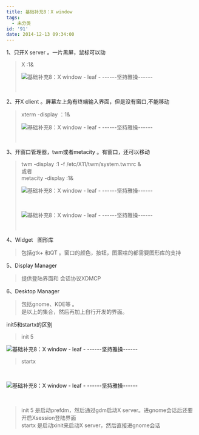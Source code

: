 ```yaml
---
title: 基础补充8：X window
tags:
  - 未分类
id: '91'
date: 2014-12-13 09:34:00
---
```


1、只开X server 。一片黑屏，鼠标可以动  

> X :1&  
> 
> ![基础补充8：X window - leaf - ------坚持雅操------](http://img1.ph.126.net/DewYm4SOrcTGz8A4WqtyCA==/6619130367956356525.jpg "基础补充8：X window - leaf - ------坚持雅操------")
> 
>    

2、开X client 。屏幕左上角有终端输入界面，但是没有窗口,不能移动  

> xterm -display ：1&  
> 
> ![基础补充8：X window - leaf - ------坚持雅操------](http://img0.ph.126.net/FId_qUF5cLsqT31gHlh5-Q==/887490601669063227.jpg "基础补充8：X window - leaf - ------坚持雅操------")
> 
>    

3、开窗口管理器，twm或者metacity 。有窗口，还可以移动  

> twm -display :1 -f /etc/X11/twm/system.twmrc &  
> 或者  
> metacity -display :1&  
> 
> ![基础补充8：X window - leaf - ------坚持雅操------](http://img2.ph.126.net/jwi6o_qmZj1nSWmxpMCstQ==/145241088082979159.jpg "基础补充8：X window - leaf - ------坚持雅操------")
> 
>  
> 
> ![基础补充8：X window - leaf - ------坚持雅操------](http://img1.ph.126.net/vgEWzw9txT0xb9imd50knA==/887490601669063228.jpg "基础补充8：X window - leaf - ------坚持雅操------")
> 
>    

4、Widget   图形库  

> 包括gtk+ 和QT 。窗口的颜色，按钮，图案啥的都需要图形库的支持  
>   

5、Display Manager  

> 提供登陆界面和 会话协议XDMCP  
>   

6、Desktop Manager  

> 包括gnome、KDE等 。  
> 是以上的集合，然后再加上自行开发的界面。  
>   
>   

init5和startx的区别  

> init 5  

![基础补充8：X window - leaf - ------坚持雅操------](http://img1.ph.126.net/U-DEBwBEJ4tm1B-mvJrwtg==/2206200867558479713.png "基础补充8：X window - leaf - ------坚持雅操------")  

> startx  

 

![基础补充8：X window - leaf - ------坚持雅操------](http://img0.ph.126.net/SfJv_fMGdbtlnwy2Pc1KjQ==/3261169080270047412.png "基础补充8：X window - leaf - ------坚持雅操------")

   

> init 5 是启动prefdm，然后通过gdm启动X server。进gnome会话后还要开启Xsession登陆界面  
> startx 是启动xinit来启动X server，然后直接进gnome会话  

  

>   
>